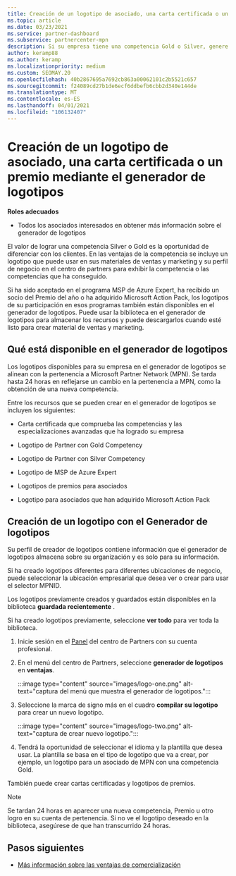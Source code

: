 ```yaml
---
title: Creación de un logotipo de asociado, una carta certificada o un premio mediante el generador de logotipos
ms.topic: article
ms.date: 03/23/2021
ms.service: partner-dashboard
ms.subservice: partnercenter-mpn
description: Si su empresa tiene una competencia Gold o Silver, genere un logotipo personalizado para su empresa o solicite una carta de verificación certificada personalizada mediante la herramienta Generador de logotipos del centro de Partners.
author: keramp88
ms.author: keramp
ms.localizationpriority: medium
ms.custom: SEOMAY.20
ms.openlocfilehash: 40b2867695a7692cb863a00062101c2b5521c657
ms.sourcegitcommit: f24089cd27b1de6ecf6ddbefb6cbb2d340e144de
ms.translationtype: MT
ms.contentlocale: es-ES
ms.lasthandoff: 04/01/2021
ms.locfileid: "106132407"
---
```

# <a name="how-to-create-a-partner-logo-certified-letter-or-award-using-logo-builder"></a>Creación de un logotipo de asociado, una carta certificada o un premio mediante el generador de logotipos

**Roles adecuados**

- Todos los asociados interesados en obtener más información sobre el generador de logotipos

El valor de lograr una competencia Silver o Gold es la oportunidad de diferenciar con los clientes. En las ventajas de la competencia se incluye un logotipo que puede usar en sus materiales de ventas y marketing y su perfil de negocio en el centro de partners para exhibir la competencia o las competencias que ha conseguido. 

Si ha sido aceptado en el programa MSP de Azure Expert, ha recibido un socio del Premio del año o ha adquirido Microsoft Action Pack, los logotipos de su participación en esos programas también están disponibles en el generador de logotipos. Puede usar la biblioteca en el generador de logotipos para almacenar los recursos y puede descargarlos cuando esté listo para crear material de ventas y marketing. 

## <a name="what-is-available-in-logo-builder"></a>Qué está disponible en el generador de logotipos

Los logotipos disponibles para su empresa en el generador de logotipos se alinean con la pertenencia a Microsoft Partner Network (MPN). Se tarda hasta 24 horas en reflejarse un cambio en la pertenencia a MPN, como la obtención de una nueva competencia.

Entre los recursos que se pueden crear en el generador de logotipos se incluyen los siguientes:

- Carta certificada que comprueba las competencias y las especializaciones avanzadas que ha logrado su empresa

- Logotipo de Partner con Gold Competency

- Logotipo de Partner con Silver Competency

- Logotipo de MSP de Azure Expert

- Logotipos de premios para asociados

- Logotipo para asociados que han adquirido Microsoft Action Pack

## <a name="create-a-logo-using-logo-builder"></a>Creación de un logotipo con el Generador de logotipos

Su perfil de creador de logotipos contiene información que el generador de logotipos almacena sobre su organización y es solo para su información.

Si ha creado logotipos diferentes para diferentes ubicaciones de negocio, puede seleccionar la ubicación empresarial que desea ver o crear para usar el selector MPNID.

Los logotipos previamente creados y guardados están disponibles en la biblioteca **guardada recientemente** .

Si ha creado logotipos previamente, seleccione **ver todo** para ver toda la biblioteca.

1. Inicie sesión en el [Panel](https://partner.microsoft.com/dashboard) del centro de Partners con su cuenta profesional.

1. En el menú del centro de Partners, seleccione **generador de logotipos** en **ventajas**.
 
   :::image type="content" source="images/logo-one.png" alt-text="captura del menú que muestra el generador de logotipos.":::

3. Seleccione la marca de signo más en el cuadro **compilar su logotipo** para crear un nuevo logotipo.

   :::image type="content" source="images/logo-two.png" alt-text="captura de crear nuevo logotipo.":::

4. Tendrá la oportunidad de seleccionar el idioma y la plantilla que desea usar. La plantilla se basa en el tipo de logotipo que va a crear, por ejemplo, un logotipo para un asociado de MPN con una competencia Gold.

También puede crear cartas certificadas y logotipos de premios.

>[!NOTE]
>Se tardan 24 horas en aparecer una nueva competencia, Premio u otro logro en su cuenta de pertenencia. Si no ve el logotipo deseado en la biblioteca, asegúrese de que han transcurrido 24 horas.

## <a name="next-steps"></a>Pasos siguientes

- [Más información sobre las ventajas de comercialización](mpn-learn-about-go-to-market-benefits.md)
